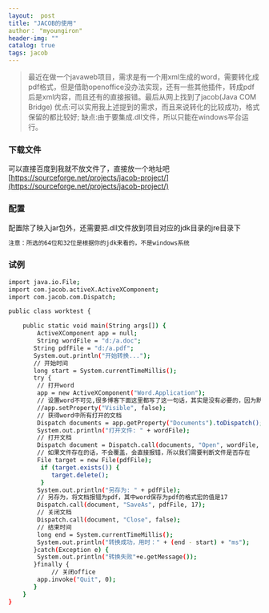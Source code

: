 ```yaml
---
layout:  post 
title: "JACOB的使用" 
author： "myoungiron"
header-img: ""
catalog: true
tags: jacob
---
```

>最近在做一个javaweb项目，需求是有一个用xml生成的word，需要转化成pdf格式，但是借助openoffice没办法实现，还有一些其他插件，转成pdf后是xml内容，而且还有的直接报错。最后从网上找到了jacob(Java COM Bridge)
>优点:可以实用我上述提到的需求，而且来说转化的比较成功，格式保留的都比较好;
>缺点:由于要集成.dll文件，所以只能在windows平台运行。


### 下载文件
可以直接百度到我就不放文件了，直接放一个地址吧[https://sourceforge.net/projects/jacob-project/](https://sourceforge.net/projects/jacob-project/)
    
### 配置
配置除了映入jar包外，还需要把.dll文件放到项目对应的jdk目录的jre目录下
``` bash
注意：所选的64位和32位是根据你的jdk来看的，不是windows系统
```
### 试例
``` bash
import java.io.File;
import com.jacob.activeX.ActiveXComponent;
import com.jacob.com.Dispatch;

public class worktest {

    public static void main(String args[]) {
        ActiveXComponent app = null;
        String wordFile = "d:/a.doc";
       String pdfFile = "d:/a.pdf";
       System.out.println("开始转换...");
       // 开始时间
       long start = System.currentTimeMillis();  
       try {
        // 打开word
        app = new ActiveXComponent("Word.Application");
        // 设置word不可见,很多博客下面这里都写了这一句话，其实是没有必要的，因为默认就是不可见的，如果设置可见就是会打开一个word文档，对于转化为pdf明显是没有必要的
        //app.setProperty("Visible", false);
        // 获得word中所有打开的文档
        Dispatch documents = app.getProperty("Documents").toDispatch();
        System.out.println("打开文件: " + wordFile);
        // 打开文档
        Dispatch document = Dispatch.call(documents, "Open", wordFile, false, true).toDispatch();
        // 如果文件存在的话，不会覆盖，会直接报错，所以我们需要判断文件是否存在
        File target = new File(pdfFile);  
         if (target.exists()) {  
            target.delete();
         }
        System.out.println("另存为: " + pdfFile);
        // 另存为，将文档报错为pdf，其中word保存为pdf的格式宏的值是17
        Dispatch.call(document, "SaveAs", pdfFile, 17);
        // 关闭文档
        Dispatch.call(document, "Close", false);
        // 结束时间
        long end = System.currentTimeMillis();
        System.out.println("转换成功，用时：" + (end - start) + "ms");
       }catch(Exception e) {
        System.out.println("转换失败"+e.getMessage());
       }finally {
            // 关闭office
        app.invoke("Quit", 0);
       }
    }
}
```